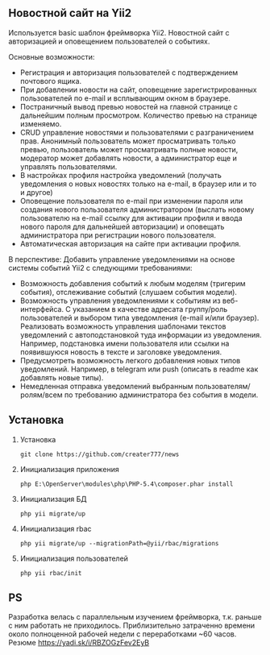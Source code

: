 Новостной сайт на Yii2
---------------------------
Используется basic шаблон фреймворка Yii2. Новостной сайт с авторизацией и оповещением пользователей о событиях.

Основные возможности:
- Регистрация и авторизация пользователей с подтверждением почтового ящика.
- При добавлении новости на сайт, оповещение зарегистрированных пользователей по e-mail и всплывающим окном в браузере.
- Постраничный вывод превью новостей на главной странице с дальнейшим полным просмотром. Количество превью на странице изменяемо.
- CRUD управление новостями и пользователями с разграничением прав. Анонимный пользователь может просматривать только превью, пользователь может просматривать полные новости, модератор может добавлять новости, а администратор еще и управлять пользователями.
- В настройках профиля настройка уведомлений (получать уведомления о новых новостях только на e-mail, в браузер или и то и другое)
- Оповещение пользователя по e-mail при изменении пароля  или создания нового пользователя администратором (выслать новому пользователю на e-mail ссылку для активации профиля и ввода нового пароля для дальнейшей авторизации) и оповещать администратора при регистрации нового пользователя.
- Автоматическая авторизация на сайте при активации профиля.

В перспективе:
Добавить управление уведомлениями на основе системы событий Yii2 с следующими требованиями:
- Возможность добавления событий к любым моделям (тригерим события), отслеживание событий (слушаем события модели). 
- Возможность управления  уведомлениями к событиям из веб-интерфейса. С указанием в качестве адресата группу/роль пользователей и выбором типа уведомления (e-mail и/или браузер). Реализовать возможность управления шаблонами текстов уведомлений с автоподстановкой туда информации из уведомления. Например, подстановка имени пользователя или ссылки на появившуюся новость в тексте и заголовке уведомления.
- Предусмотреть возможность легкого добавления новых типов уведомлений. Например, в telegram или push (описать в readme как добавлять новые типы).
- Немедленная отправка уведомлений выбранным пользователям/ролям/всем по требованию администратора без события в модели.


Установка
---------
1. Установка
   ```
   git clone https://github.com/creater777/news
   ```
2. Инициализация приложения
   ```
   php E:\OpenServer\modules\php\PHP-5.4\composer.phar install
   ```

3. Инициализация БД
   ```
   php yii migrate/up
   ```

4. Инициализация rbac
   ```
   php yii migrate/up --migrationPath=@yii/rbac/migrations
   ```

5. Инициализация пользователей
   ```
   php yii rbac/init
   ```

PS
--
Разработка велась с параллельным изучением фреймворка, т.к. раньше с ним работать не приходилось. Приблизительно затраченно времени около полноценной рабочей недели с переработками ~60 часов.
Резюме https://yadi.sk/i/RBZOGzFev2EyB